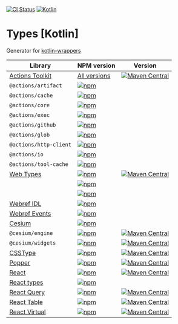 [![CI Status](https://github.com/turansky/react-types-kotlin/workflows/declarations/badge.svg)](https://github.com/turansky/react-types-kotlin/actions)
[![Kotlin](https://img.shields.io/badge/kotlin-2.1.0-blue.svg?logo=kotlin)](http://kotlinlang.org)

# Types [Kotlin]

Generator for [kotlin-wrappers](https://github.com/JetBrains/kotlin-wrappers)

| Library                                                                                   | NPM version                                                                                                           | Version                                                                                                                                                                                                                |
|-------------------------------------------------------------------------------------------|-----------------------------------------------------------------------------------------------------------------------|------------------------------------------------------------------------------------------------------------------------------------------------------------------------------------------------------------------------|
| [Actions Toolkit](https://github.com/actions/toolkit)                                     | [All versions](https://www.npmjs.com/search?q=%40actions)                                                             | [![Maven Central](https://img.shields.io/maven-central/v/org.jetbrains.kotlin-wrappers/kotlin-actions-toolkit)](https://mvnrepository.com/artifact/org.jetbrains.kotlin-wrappers/kotlin-actions-toolkit)               |
| `@actions/artifact`                                                                       | [![npm](https://img.shields.io/npm/v/@actions/artifact)](https://www.npmjs.com/package/@actions/artifact)             |                                                                                                                                                                                                                        |
| `@actions/cache`                                                                          | [![npm](https://img.shields.io/npm/v/@actions/cache)](https://www.npmjs.com/package/@actions/cache)                   |                                                                                                                                                                                                                        |
| `@actions/core`                                                                           | [![npm](https://img.shields.io/npm/v/@actions/core)](https://www.npmjs.com/package/@actions/core)                     |                                                                                                                                                                                                                        |
| `@actions/exec`                                                                           | [![npm](https://img.shields.io/npm/v/@actions/exec)](https://www.npmjs.com/package/@actions/exec)                     |                                                                                                                                                                                                                        |
| `@actions/github`                                                                         | [![npm](https://img.shields.io/npm/v/@actions/github)](https://www.npmjs.com/package/@actions/github)                 |                                                                                                                                                                                                                        |
| `@actions/glob`                                                                           | [![npm](https://img.shields.io/npm/v/@actions/glob)](https://www.npmjs.com/package/@actions/glob)                     |                                                                                                                                                                                                                        |
| `@actions/http-client`                                                                    | [![npm](https://img.shields.io/npm/v/@actions/http-client)](https://www.npmjs.com/package/@actions/http-client)       |                                                                                                                                                                                                                        |
| `@actions/io`                                                                             | [![npm](https://img.shields.io/npm/v/@actions/io)](https://www.npmjs.com/package/@actions/io)                         |                                                                                                                                                                                                                        |
| `@actions/tool-cache`                                                                     | [![npm](https://img.shields.io/npm/v/@actions/tool-cache)](https://www.npmjs.com/package/@actions/tool-cache)         |                                                                                                                                                                                                                        |
| [Web Types](https://github.com/microsoft/TypeScript-DOM-Lib-Generator)                    | [![npm](https://img.shields.io/npm/v/@types/web)](https://www.npmjs.com/package/@types/web)                           | [![Maven Central](https://img.shields.io/maven-central/v/org.jetbrains.kotlin-wrappers/kotlin-browser)](https://mvnrepository.com/artifact/org.jetbrains.kotlin-wrappers/kotlin-browser)                               |
|                                                                                           | [![npm](https://img.shields.io/npm/v/@types/serviceworker)](https://www.npmjs.com/package/@types/serviceworker)       |                                                                                                                                                                                                                        |
|                                                                                           | [![npm](https://img.shields.io/npm/v/@types/audioworklet)](https://www.npmjs.com/package/@types/audioworklet)         |                                                                                                                                                                                                                        |
| [Webref IDL](https://github.com/w3c/webref)                                               | [![npm](https://img.shields.io/npm/v/@webref/idl)](https://www.npmjs.com/package/@webref/idl)                         |                                                                                                                                                                                                                        |
| [Webref Events](https://github.com/w3c/webref)                                            | [![npm](https://img.shields.io/npm/v/@webref/events)](https://www.npmjs.com/package/@webref/events)                   |                                                                                                                                                                                                                        |
| [Cesium](https://github.com/CesiumGS/cesium)                                              | [![npm](https://img.shields.io/npm/v/cesium)](https://www.npmjs.com/package/cesium)                                   |                                                                                                                                                                                                                        |
| `@cesium/engine`                                                                          | [![npm](https://img.shields.io/npm/v/@cesium/engine)](https://www.npmjs.com/package/@cesium/engine)                   | [![Maven Central](https://img.shields.io/maven-central/v/org.jetbrains.kotlin-wrappers/kotlin-cesium-engine)](https://mvnrepository.com/artifact/org.jetbrains.kotlin-wrappers/kotlin-cesium-engine)                   |
| `@cesium/widgets`                                                                         | [![npm](https://img.shields.io/npm/v/@cesium/widgets)](https://www.npmjs.com/package/@cesium/widgets)                 | [![Maven Central](https://img.shields.io/maven-central/v/org.jetbrains.kotlin-wrappers/kotlin-cesium-widgets)](https://mvnrepository.com/artifact/org.jetbrains.kotlin-wrappers/kotlin-cesium-widgets)                 |
| [CSSType](https://github.com/frenic/csstype)                                              | [![npm](https://img.shields.io/npm/v/csstype)](https://www.npmjs.com/package/csstype)                                 | [![Maven Central](https://img.shields.io/maven-central/v/org.jetbrains.kotlin-wrappers/kotlin-csstype)](https://mvnrepository.com/artifact/org.jetbrains.kotlin-wrappers/kotlin-csstype)                               |
| [Popper](https://popper.js.org/)                                                          | [![npm](https://img.shields.io/npm/v/@popperjs/core)](https://www.npmjs.com/package/@popperjs/core)                   | [![Maven Central](https://img.shields.io/maven-central/v/org.jetbrains.kotlin-wrappers/kotlin-popperjs-core)](https://mvnrepository.com/artifact/org.jetbrains.kotlin-wrappers/kotlin-popperjs-core)                                 |
| [React](https://github.com/facebook/react)                                                | [![npm](https://img.shields.io/npm/v/react)](https://www.npmjs.com/package/react)                                     | [![Maven Central](https://img.shields.io/maven-central/v/org.jetbrains.kotlin-wrappers/kotlin-react)](https://mvnrepository.com/artifact/org.jetbrains.kotlin-wrappers/kotlin-react)                                   |
| [React types](https://github.com/DefinitelyTyped/DefinitelyTyped/tree/master/types/react) | [![npm](https://img.shields.io/npm/v/@types/react)](https://www.npmjs.com/package/@types/react)                       |                                                                                                                                                                                                                        |
| [React Query](https://github.com/TanStack/query)                                          | [![npm](https://img.shields.io/npm/v/@tanstack/react-query)](https://www.npmjs.com/package/@tanstack/react-query)     | [![Maven Central](https://img.shields.io/maven-central/v/org.jetbrains.kotlin-wrappers/kotlin-tanstack-react-query)](https://mvnrepository.com/artifact/org.jetbrains.kotlin-wrappers/kotlin-tanstack-react-query)     |
| [React Table](https://github.com/TanStack/table)                                          | [![npm](https://img.shields.io/npm/v/@tanstack/react-table)](https://www.npmjs.com/package/@tanstack/react-table)     | [![Maven Central](https://img.shields.io/maven-central/v/org.jetbrains.kotlin-wrappers/kotlin-tanstack-react-table)](https://mvnrepository.com/artifact/org.jetbrains.kotlin-wrappers/kotlin-tanstack-react-table)     |
| [React Virtual](https://github.com/TanStack/virtual)                                      | [![npm](https://img.shields.io/npm/v/@tanstack/react-virtual)](https://www.npmjs.com/package/@tanstack/react-virtual) | [![Maven Central](https://img.shields.io/maven-central/v/org.jetbrains.kotlin-wrappers/kotlin-tanstack-react-virtual)](https://mvnrepository.com/artifact/org.jetbrains.kotlin-wrappers/kotlin-tanstack-react-virtual) |
